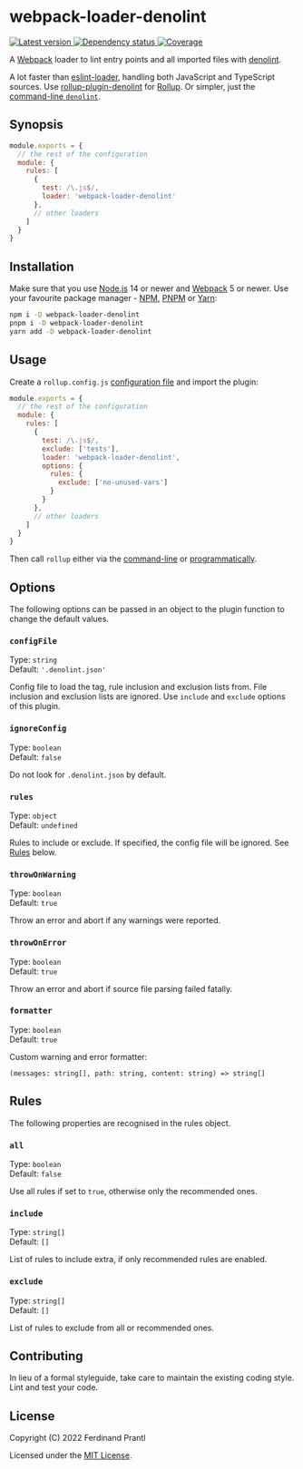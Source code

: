 # webpack-loader-denolint

[![Latest version](https://img.shields.io/npm/v/webpack-loader-denolint)
 ![Dependency status](https://img.shields.io/librariesio/release/npm/webpack-loader-denolint)
](https://www.npmjs.com/package/webpack-loader-denolint)
[![Coverage](https://codecov.io/gh/prantlf/webpack-loader-denolint/branch/master/graph/badge.svg)](https://codecov.io/gh/prantlf/webpack-loader-denolint)

A [Webpack] loader to lint entry points and all imported files with [denolint].

A lot faster than [eslint-loader], handling both JavaScript and TypeScript sources. Use [rollup-plugin-denolint] for [Rollup]. Or simpler, just the [command-line `denolint`].

## Synopsis

```js
module.exports = {
  // the rest of the configuration
  module: {
    rules: [
      {
        test: /\.js$/,
        loader: 'webpack-loader-denolint'
      },
      // other loaders
    ]
  }
}
```

## Installation

Make sure that you use [Node.js] 14 or newer and [Webpack] 5 or newer. Use your favourite package manager - [NPM], [PNPM] or [Yarn]:

```sh
npm i -D webpack-loader-denolint
pnpm i -D webpack-loader-denolint
yarn add -D webpack-loader-denolint
```

## Usage

Create a `rollup.config.js` [configuration file] and import the plugin:

```js
module.exports = {
  // the rest of the configuration
  module: {
    rules: [
      {
        test: /\.js$/,
        exclude: ['tests'],
        loader: 'webpack-loader-denolint',
        options: {
          rules: {
            exclude: ['no-unused-vars']
          }
        }
      },
      // other loaders
    ]
  }
}
```

Then call `rollup` either via the [command-line] or [programmatically].

## Options

The following options can be passed in an object to the plugin function to change the default values.

### `configFile`

Type: `string`<br>
Default: `'.denolint.json'`

Config file to load the tag, rule inclusion and exclusion lists from. File inclusion and exclusion lists are ignored. Use `include` and `exclude` options of this plugin.

### `ignoreConfig`

Type: `boolean`<br>
Default: `false`

Do not look for `.denolint.json` by default.

### `rules`

Type: `object`<br>
Default: `undefined`

Rules to include or exclude. If specified, the config file will be ignored. See [Rules](#rules) below.

### `throwOnWarning`

Type: `boolean`<br>
Default: `true`

Throw an error and abort if any warnings were reported.

### `throwOnError`

Type: `boolean`<br>
Default: `true`

Throw an error and abort if source file parsing failed fatally.

### `formatter`

Type: `boolean`<br>
Default: `true`

Custom warning and error formatter:

    (messages: string[], path: string, content: string) => string[]

## Rules

The following properties are recognised in the rules object.

### `all`

Type: `boolean`<br>
Default: `false`

Use all rules if set to `true`, otherwise only the recommended ones.

### `include`

Type: `string[]`<br>
Default: `[]`

List of rules to include extra, if only recommended rules are enabled.

### `exclude`

Type: `string[]`<br>
Default: `[]`

List of rules to exclude from all or recommended ones.

## Contributing

In lieu of a formal styleguide, take care to maintain the existing coding style. Lint and test your code.

## License

Copyright (C) 2022 Ferdinand Prantl

Licensed under the [MIT License].

[MIT License]: http://en.wikipedia.org/wiki/MIT_License
[Webpack]: https://webpack.js.org/
[denolint]: https://github.com/prantlf/denolint/tree/master/packages/libdenolint#readme
[eslint-loader]: https://github.com/webpack-contrib/eslint-loader#readme
[rollup-plugin-denolint]: https://github.com/prantlf/rollup-plugin-denolint#readme
[Rollup]: https://rollupjs.org/
[command-line `denolint`]: https://github.com/prantlf/denolint/tree/master/packages/denolint#readme
[Node.js]: https://nodejs.org/
[NPM]: https://www.npmjs.com/
[PNPM]: https://pnpm.io/
[Yarn]: https://yarnpkg.com/
[configuration file]: https://www.rollupjs.org/guide/en/#configuration-files
[command-line]: https://www.rollupjs.org/guide/en/#command-line-reference
[programmatically]: https://www.rollupjs.org/guide/en/#javascript-api

